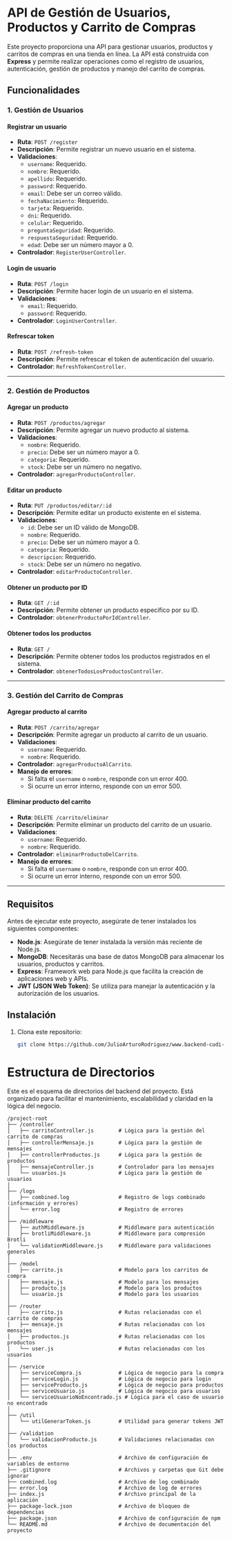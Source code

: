 # API de Gestión de Usuarios, Productos y Carrito de Compras

Este proyecto proporciona una API para gestionar usuarios, productos y carritos de compras en una tienda en línea. La API está construida con **Express** y permite realizar operaciones como el registro de usuarios, autenticación, gestión de productos y manejo del carrito de compras.

## Funcionalidades

### 1. Gestión de Usuarios

#### **Registrar un usuario**
- **Ruta**: `POST /register`
- **Descripción**: Permite registrar un nuevo usuario en el sistema.
- **Validaciones**:
  - `username`: Requerido.
  - `nombre`: Requerido.
  - `apellido`: Requerido.
  - `password`: Requerido.
  - `email`: Debe ser un correo válido.
  - `fechaNacimiento`: Requerido.
  - `tarjeta`: Requerido.
  - `dni`: Requerido.
  - `celular`: Requerido.
  - `preguntaSeguridad`: Requerido.
  - `respuestaSeguridad`: Requerido.
  - `edad`: Debe ser un número mayor a 0.
- **Controlador**: `RegisterUserController`.

#### **Login de usuario**
- **Ruta**: `POST /login`
- **Descripción**: Permite hacer login de un usuario en el sistema.
- **Validaciones**:
  - `email`: Requerido.
  - `password`: Requerido.
- **Controlador**: `LoginUserController`.

#### **Refrescar token**
- **Ruta**: `POST /refresh-token`
- **Descripción**: Permite refrescar el token de autenticación del usuario.
- **Controlador**: `RefreshTokenController`.

---

### 2. Gestión de Productos

#### **Agregar un producto**
- **Ruta**: `POST /productos/agregar`
- **Descripción**: Permite agregar un nuevo producto al sistema.
- **Validaciones**:
  - `nombre`: Requerido.
  - `precio`: Debe ser un número mayor a 0.
  - `categoria`: Requerido.
  - `stock`: Debe ser un número no negativo.
- **Controlador**: `agregarProductoController`.

#### **Editar un producto**
- **Ruta**: `PUT /productos/editar/:id`
- **Descripción**: Permite editar un producto existente en el sistema.
- **Validaciones**:
  - `id`: Debe ser un ID válido de MongoDB.
  - `nombre`: Requerido.
  - `precio`: Debe ser un número mayor a 0.
  - `categoria`: Requerido.
  - `descripcion`: Requerido.
  - `stock`: Debe ser un número no negativo.
- **Controlador**: `editarProductoController`.

#### **Obtener un producto por ID**
- **Ruta**: `GET /:id`
- **Descripción**: Permite obtener un producto específico por su ID.
- **Controlador**: `obtenerProductoPorIdController`.

#### **Obtener todos los productos**
- **Ruta**: `GET /`
- **Descripción**: Permite obtener todos los productos registrados en el sistema.
- **Controlador**: `obtenerTodosLosProductosController`.

---

### 3. Gestión del Carrito de Compras

#### **Agregar producto al carrito**
- **Ruta**: `POST /carrito/agregar`
- **Descripción**: Permite agregar un producto al carrito de un usuario.
- **Validaciones**:
  - `username`: Requerido.
  - `nombre`: Requerido.
- **Controlador**: `agregarProductoAlCarrito`.
- **Manejo de errores**:
  - Si falta el `username` o `nombre`, responde con un error 400.
  - Si ocurre un error interno, responde con un error 500.

#### **Eliminar producto del carrito**
- **Ruta**: `DELETE /carrito/eliminar`
- **Descripción**: Permite eliminar un producto del carrito de un usuario.
- **Validaciones**:
  - `username`: Requerido.
  - `nombre`: Requerido.
- **Controlador**: `eliminarProductoDelCarrito`.
- **Manejo de errores**:
  - Si falta el `username` o `nombre`, responde con un error 400.
  - Si ocurre un error interno, responde con un error 500.

---

## Requisitos

Antes de ejecutar este proyecto, asegúrate de tener instalados los siguientes componentes:

- **Node.js**: Asegúrate de tener instalada la versión más reciente de Node.js.
- **MongoDB**: Necesitarás una base de datos MongoDB para almacenar los usuarios, productos y carritos.
- **Express**: Framework web para Node.js que facilita la creación de aplicaciones web y APIs.
- **JWT (JSON Web Token)**: Se utiliza para manejar la autenticación y la autorización de los usuarios.

## Instalación

1. Clona este repositorio:
   ```bash
   git clone https://github.com/JulioArturoRodriguez/www.backend-cudi-utn-proyect-julio-rodriguez.git


# Estructura de Directorios

Este es el esquema de directorios del backend del proyecto. Está organizado para facilitar el mantenimiento, escalabilidad y claridad en la lógica del negocio.

```plaintext
/project-root
├── /controller
│   ├── carritoController.js        # Lógica para la gestión del carrito de compras
│   ├── controllerMensaje.js        # Lógica para la gestión de mensajes
│   ├── controllerProductos.js      # Lógica para la gestión de productos
│   ├── mensajeController.js        # Controlador para los mensajes
│   └── usuarios.js                 # Lógica para la gestión de usuarios
│
├── /logs
│   ├── combined.log                # Registro de logs combinado (información y errores)
│   └── error.log                   # Registro de errores
│
├── /middleware
│   ├── authMiddleware.js           # Middleware para autenticación
│   ├── brotliMiddleware.js         # Middleware para compresión Brotli
│   └── validationMiddleware.js     # Middleware para validaciones generales
│
├── /model
│   ├── carrito.js                  # Modelo para los carritos de compra
│   ├── mensaje.js                  # Modelo para los mensajes
│   ├── producto.js                 # Modelo para los productos
│   └── usuario.js                  # Modelo para los usuarios
│
├── /router
│   ├── carrito.js                  # Rutas relacionadas con el carrito de compras
│   ├── mensaje.js                  # Rutas relacionadas con los mensajes
│   ├── productos.js                # Rutas relacionadas con los productos
│   └── user.js                     # Rutas relacionadas con los usuarios
│
├── /service
│   ├── serviceCompra.js            # Lógica de negocio para la compra
│   ├── serviceLogin.js             # Lógica de negocio para login
│   ├── serviceProducto.js          # Lógica de negocio para productos
│   ├── serviceUsuario.js           # Lógica de negocio para usuarios
│   └── serviceUsuarioNoEncontrado.js # Lógica para el caso de usuario no encontrado
│
├── /util
│   └── utilGenerarToken.js         # Utilidad para generar tokens JWT
│
├── /validation
│   └── validacionProducto.js       # Validaciones relacionadas con los productos
│
├── .env                            # Archivo de configuración de variables de entorno
├── .gitignore                      # Archivos y carpetas que Git debe ignorar
├── combined.log                    # Archivo de log combinado
├── error.log                       # Archivo de log de errores
├── index.js                        # Archivo principal de la aplicación
├── package-lock.json               # Archivo de bloqueo de dependencias
├── package.json                    # Archivo de configuración de npm
└── README.md                       # Archivo de documentación del proyecto

